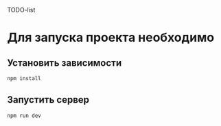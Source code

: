 TODO-list 

# Для запуска проекта необходимо
 
## Установить зависимости

```bash
npm install
```

## Запустить сервер

```bash
npm run dev
```
 
  
